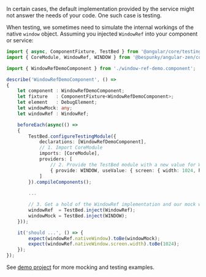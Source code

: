 In certain cases, the default implementation provided by the service might not answer the needs of your code.
One such case is testing.

When testing, we sometimes need to simulate the internal workings of the native `window` object.
Assuming you injected `WindowRef` into your component or service:
```typescript
import { async, ComponentFixture, TestBed } from '@angular/core/testing';
import { CoreModule, WindowRef, WINDOW } from '@bespunky/angular-zen/core';

import { WindowRefDemoComponent } from './window-ref-demo.component';

describe('WindowRefDemoComponent', () =>
{
    let component : WindowRefDemoComponent;
    let fixture   : ComponentFixture<WindowRefDemoComponent>;
    let element   : DebugElement;
    let windowMock: any;
    let windowRef : WindowRef;

    beforeEach(async(() =>
    {
        TestBed.configureTestingModule({
            declarations: [WindowRefDemoComponent],
            // 1. Import CoreModule
            imports: [CoreModule],
            providers: [
                // 2. Provide the TestBed module with a new value for WINDOW
                { provide: WINDOW, useValue: { screen: { width: 1024, height: 768 } } }
            ]
        }).compileComponents();
        
        ...

        // 3. Get a hold of the WindowRef implementation and our mock window object
        windowRef  = TestBed.inject(WindowRef);
        windowMock = TestBed.inject(WINDOW);
    }));

    it('should ...', () => {
        expect(windowRef.nativeWindow).toBe(windowMock);
        expect(windowRef.nativeWindow.screen.width).toBe(1024);
    });
});
```

See [demo project](https://dev.azure.com/BeSpunky/Libraries/_git/angular-zen?path=%2Fprojects%2Fdemo%2Fsrc%2Fapp%2Fmodules%2Fcore-demo%2Fwindow-ref-demo&version=GBmaster) for more mocking and testing examples.